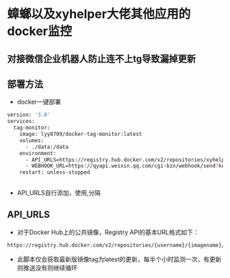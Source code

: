 # 蟑螂以及xyhelper大佬其他应用的docker监控

## 对接微信企业机器人防止连不上tg导致漏掉更新

## 部署方法

- docker一键部署

```bash
version: '3.8'
services:
  tag-monitor:
    image: lyy0709/docker-tag-monitor:latest
    volumes:
      - ./data:/data
    environment:
      - API_URLS=https://registry.hub.docker.com/v2/repositories/xyhelper/cockroachai/tags/,https://registry.hub.docker.com/v2/repositories/xyhelper/cdn-oaistatic/tags/
      - WEBHOOK_URL=https://qyapi.weixin.qq.com/cgi-bin/webhook/send?key=企业微信机器人的token
    restart: unless-stopped
  
```
- API_URLS自行添加，使用,分隔
## API_URLS

- 对于Docker Hub上的公共镜像，Registry API的基本URL格式如下：

```bash
https://registry.hub.docker.com/v2/repositories/{username}/{imagename}/tags/
```

- 此脚本仅会获取最新版镜像tag为latest的更新，每半个小时监测一次，有更新则推送没有则继续循环
